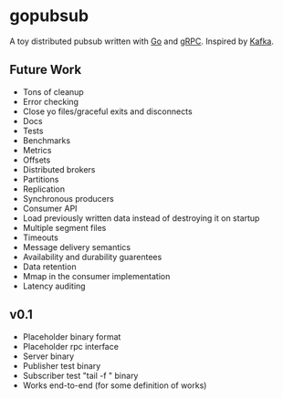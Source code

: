 # gopubsub

A toy distributed pubsub written with [Go](http://golang.org/) and [gRPC](http://www.grpc.io/). Inspired by [Kafka](http://kafka.apache.org/).

## Future Work
- Tons of cleanup
- Error checking
- Close yo files/graceful exits and disconnects
- Docs
- Tests
- Benchmarks
- Metrics
- Offsets
- Distributed brokers
- Partitions
- Replication
- Synchronous producers
- Consumer API
- Load previously written data instead of destroying it on startup
- Multiple segment files
- Timeouts
- Message delivery semantics
- Availability and durability guarentees
- Data retention
- Mmap in the consumer implementation
- Latency auditing

## v0.1
- Placeholder binary format
- Placeholder rpc interface
- Server binary
- Publisher test binary
- Subscriber test "tail -f " binary
- Works end-to-end (for some definition of works)

